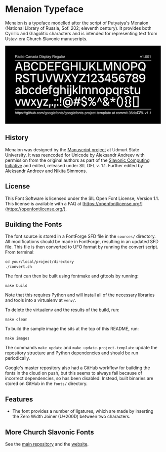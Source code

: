 # Menaion Typeface

Menaion is a typeface modelled after the script of Putyatya's Menaion (National Library of Russia, Sof. 202; eleventh century). It provides both Cyrillic and Glagolitic characters and is intended for representing text from Ustav-era Church Slavonic manuscripts.

![Sample Image](documentation/image2.png)

## History

Menaion was designed by the [Manuscript project](http://mns.udsu.ru/) at Udmurt State University. It was reencoded for Unicode by Aleksandr Andreev with permission from the original authors as part of the
[Slavonic Computing Initiative](https://sci.ponomar.net/fonts.html)
and edited, released under SIL OFL v. 1.1.
Further edited by Aleksandr Andreev and Nikita Simmons.

## License

This Font Software is licensed under the SIL Open Font License,
Version 1.1. This license is available with a FAQ at
[https://openfontlicense.org/](https://openfontlicense.org/).

## Building the Fonts

The font source is stored in a FontForge SFD file in the `sources/` directory. All modifications should be made in FontForge, resulting in an updated SFD file. This file is then converted to UFO format by running the convert script. From terminal:

```
cd your/local/project/directory
./convert.sh
```

The font can then be built using fontmake and gftools by running:

```
make build
```

Note that this requires Python and will install all of the necessary libraries and tools into a virtualenv at `venv/`.

To delete the virtualenv and the results of the build, run:

```
make clean
```

To build the sample image the sits at the top of this README, run:

```
make images
```

The commands `make update` and `make update-project-template` update the repository structure and Python dependencies and should be run periodically.

Google's master repository also had a GitHub workflow for building the fonts in the cloud on push, but this seems to always fail because of incorrect dependencies, so has been disabled. Instead, built binaries are stored on GitHub in the `fonts/` directory.

## Features

* The font provides a number of ligatures, which are made by inserting the Zero Width Joiner (U+200D) between two characters.

## More Church Slavonic Fonts

See the [main repository](https://github.com/typiconman/fonts-cu/issues) and the [website](https://sci.ponomar.net/fonts.html).